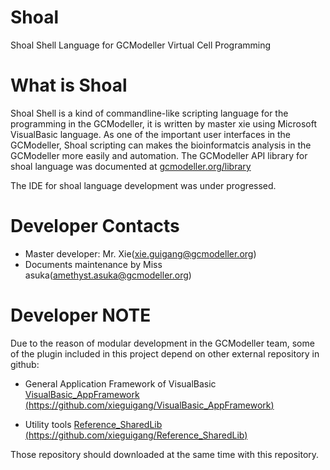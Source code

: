 # Shoal
Shoal Shell Language for GCModeller Virtual Cell Programming

# What is Shoal
Shoal Shell is a kind of commandline-like scripting language for the programming in the GCModeller, it is written by master xie using Microsoft VisualBasic language. As one of the important user interfaces in the GCModeller, Shoal scripting can makes the bioinformatcis analysis in the GCModeller more easily and automation. The GCModeller API library for shoal language was documented at [gcmodeller.org/library](http://gcmodeller.org/library/index.html)

The IDE for shoal language development was under progressed.

# Developer Contacts
* Master developer:  Mr. Xie(<xie.guigang@gcmodeller.org>)
* Documents maintenance by Miss asuka(<amethyst.asuka@gcmodeller.org>)

# Developer NOTE
Due to the reason of modular development in the GCModeller team, some of the plugin included in this project depend on other external repository in github:

* General Application Framework of VisualBasic
[VisualBasic_AppFramework (https://github.com/xieguigang/VisualBasic_AppFramework)](https://github.com/xieguigang/VisualBasic_AppFramework)

* Utility tools
[Reference_SharedLib (https://github.com/xieguigang/Reference_SharedLib)](https://github.com/xieguigang/Reference_SharedLib)

Those repository should downloaded at the same time with this repository.